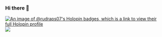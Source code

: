 ### Hi there 👋

<!--
**Rudraps07/Rudraps07** is a ✨ _special_ ✨ repository because its `README.md` (this file) appears on your GitHub profile.





Here are some ideas to get you started:

- 🔭 I’m currently working on ...
- 🌱 I’m currently learning ...
- 👯 I’m looking to collaborate on ...
- 🤔 I’m looking for help with ...
- 💬 Ask me about ...
- 📫 How to reach me: ...
- 😄 Pronouns: ...
- ⚡ Fun fact: ...
-->
[![An image of @rudraps07's Holopin badges, which is a link to view their full Holopin profile](https://holopin.me/rudraps07)](https://holopin.io/@rudraps07)
<img
  align="center"
  src="https://github-readme-stats.vercel.app/api/?username=Ryder-07&theme=dracula"
/>
